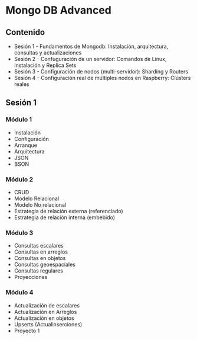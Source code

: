 # Mongo DB Advanced

## Contenido

* Sesión 1 - Fundamentos de Mongodb: Instalación, arquitectura, consultas y actualizaciones
* Sesión 2 - Confuguración de un servidor: Comandos de Linux, instalación y Replica Sets
* Sesión 3 - Configuración de nodos (multi-servidor): Sharding y Routers
* Sesión 4 - Configuración real de múltiples nodos en Raspberry: Clústers reales

## Sesión 1

### Módulo 1

* Instalación
* Configuración
* Arranque
* Arquitectura
* JSON
* BSON

### Módulo 2

* CRUD
* Modelo Relacional
* Modelo No relacional
* Estrategia de relación externa (referenciado)
* Estrategia de relación interna (embebido)

### Módulo 3

* Consultas escalares
* Consultas en arreglos
* Consultas en objetos
* Consultas geoespaciales
* Consultas regulares
* Proyecciones

### Módulo 4

* Actualización de escalares
* Actualización en Arreglos
* Actualización en objetos
* Upserts (Actualinserciones)
* Proyecto 1
